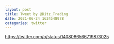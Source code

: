 ```yaml
--- 
layout: post 
title: Tweet by @Ditz_Trading 
date: 2021-06-24 1624548978 
categories: twitter 
--- 
```

https://twitter.com/o/status/1408086566719873025
